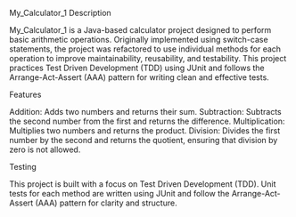 My_Calculator_1
Description

My_Calculator_1 is a Java-based calculator project designed to perform basic arithmetic operations. Originally implemented using switch-case statements, the project was refactored to use individual methods for each operation to improve maintainability, reusability, and testability.
This project practices Test Driven Development (TDD) using JUnit and follows the Arrange-Act-Assert (AAA) pattern for writing clean and effective tests.

Features

Addition: Adds two numbers and returns their sum.
Subtraction: Subtracts the second number from the first and returns the difference.
Multiplication: Multiplies two numbers and returns the product.
Division: Divides the first number by the second and returns the quotient, ensuring that division by zero is not allowed.

Testing

This project is built with a focus on Test Driven Development (TDD). Unit tests for each method are written using JUnit and follow the Arrange-Act-Assert (AAA) pattern for clarity and structure.